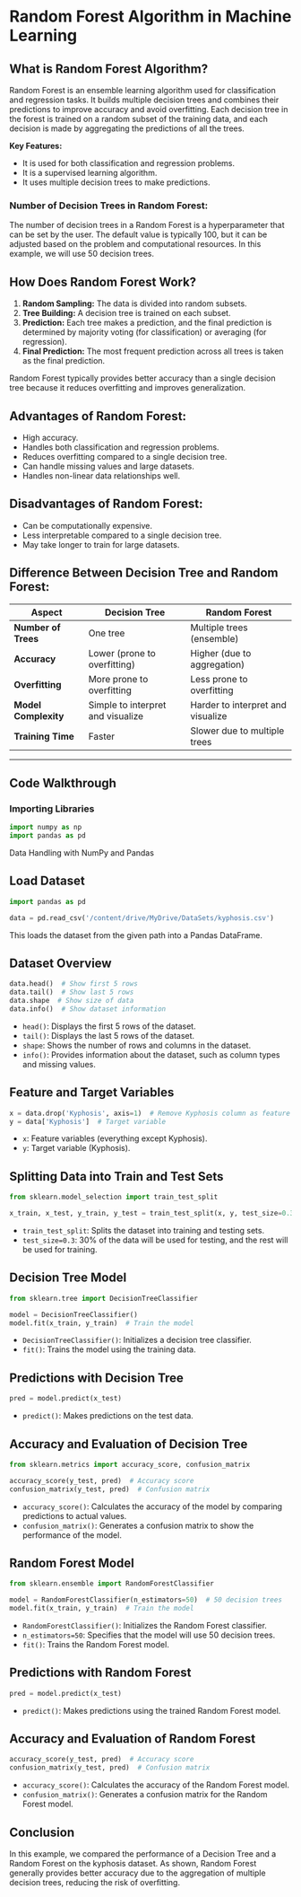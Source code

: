 # Random Forest Algorithm in Machine Learning

## What is Random Forest Algorithm?

Random Forest is an ensemble learning algorithm used for classification and regression tasks. It builds multiple decision trees and combines their predictions to improve accuracy and avoid overfitting. Each decision tree in the forest is trained on a random subset of the training data, and each decision is made by aggregating the predictions of all the trees.

**Key Features:**
- It is used for both classification and regression problems.
- It is a supervised learning algorithm.
- It uses multiple decision trees to make predictions.

### Number of Decision Trees in Random Forest:
The number of decision trees in a Random Forest is a hyperparameter that can be set by the user. The default value is typically 100, but it can be adjusted based on the problem and computational resources. In this example, we will use 50 decision trees.

## How Does Random Forest Work?

1. **Random Sampling:** The data is divided into random subsets.
2. **Tree Building:** A decision tree is trained on each subset.
3. **Prediction:** Each tree makes a prediction, and the final prediction is determined by majority voting (for classification) or averaging (for regression).
4. **Final Prediction:** The most frequent prediction across all trees is taken as the final prediction.

Random Forest typically provides better accuracy than a single decision tree because it reduces overfitting and improves generalization.

## Advantages of Random Forest:
- High accuracy.
- Handles both classification and regression problems.
- Reduces overfitting compared to a single decision tree.
- Can handle missing values and large datasets.
- Handles non-linear data relationships well.

## Disadvantages of Random Forest:
- Can be computationally expensive.
- Less interpretable compared to a single decision tree.
- May take longer to train for large datasets.

## Difference Between Decision Tree and Random Forest:

| Aspect                     | Decision Tree                        | Random Forest                    |
|----------------------------|--------------------------------------|----------------------------------|
| **Number of Trees**         | One tree                            | Multiple trees (ensemble)         |
| **Accuracy**                | Lower (prone to overfitting)         | Higher (due to aggregation)       |
| **Overfitting**             | More prone to overfitting           | Less prone to overfitting         |
| **Model Complexity**        | Simple to interpret and visualize   | Harder to interpret and visualize |
| **Training Time**           | Faster                              | Slower due to multiple trees      |

---

## Code Walkthrough

### Importing Libraries

```python
import numpy as np
import pandas as pd
```
Data Handling with NumPy and Pandas

## Load Dataset
```python
import pandas as pd

data = pd.read_csv('/content/drive/MyDrive/DataSets/kyphosis.csv')
```
This loads the dataset from the given path into a Pandas DataFrame.

## Dataset Overview
```python
data.head()  # Show first 5 rows
data.tail()  # Show last 5 rows
data.shape  # Show size of data
data.info()  # Show dataset information
```
- `head()`: Displays the first 5 rows of the dataset.
- `tail()`: Displays the last 5 rows of the dataset.
- `shape`: Shows the number of rows and columns in the dataset.
- `info()`: Provides information about the dataset, such as column types and missing values.

## Feature and Target Variables
```python
x = data.drop('Kyphosis', axis=1)  # Remove Kyphosis column as feature variables
y = data['Kyphosis']  # Target variable
```
- `x`: Feature variables (everything except Kyphosis).
- `y`: Target variable (Kyphosis).

## Splitting Data into Train and Test Sets
```python
from sklearn.model_selection import train_test_split

x_train, x_test, y_train, y_test = train_test_split(x, y, test_size=0.3)  # 30% for testing
```
- `train_test_split`: Splits the dataset into training and testing sets.
- `test_size=0.3`: 30% of the data will be used for testing, and the rest will be used for training.

## Decision Tree Model
```python
from sklearn.tree import DecisionTreeClassifier

model = DecisionTreeClassifier()
model.fit(x_train, y_train)  # Train the model
```
- `DecisionTreeClassifier()`: Initializes a decision tree classifier.
- `fit()`: Trains the model using the training data.

## Predictions with Decision Tree
```python
pred = model.predict(x_test)
```
- `predict()`: Makes predictions on the test data.

## Accuracy and Evaluation of Decision Tree
```python
from sklearn.metrics import accuracy_score, confusion_matrix

accuracy_score(y_test, pred)  # Accuracy score
confusion_matrix(y_test, pred)  # Confusion matrix
```
- `accuracy_score()`: Calculates the accuracy of the model by comparing predictions to actual values.
- `confusion_matrix()`: Generates a confusion matrix to show the performance of the model.

## Random Forest Model
```python
from sklearn.ensemble import RandomForestClassifier

model = RandomForestClassifier(n_estimators=50)  # 50 decision trees
model.fit(x_train, y_train)  # Train the model
```
- `RandomForestClassifier()`: Initializes the Random Forest classifier.
- `n_estimators=50`: Specifies that the model will use 50 decision trees.
- `fit()`: Trains the Random Forest model.

## Predictions with Random Forest
```python
pred = model.predict(x_test)
```
- `predict()`: Makes predictions using the trained Random Forest model.

## Accuracy and Evaluation of Random Forest
```python
accuracy_score(y_test, pred)  # Accuracy score
confusion_matrix(y_test, pred)  # Confusion matrix
```
- `accuracy_score()`: Calculates the accuracy of the Random Forest model.
- `confusion_matrix()`: Generates a confusion matrix for the Random Forest model.

## Conclusion
In this example, we compared the performance of a Decision Tree and a Random Forest on the kyphosis dataset. As shown, Random Forest generally provides better accuracy due to the aggregation of multiple decision trees, reducing the risk of overfitting.
